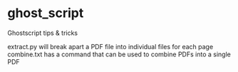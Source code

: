 # ghost_script
Ghostscript tips &amp; tricks

extract.py will break apart a PDF file into individual files for each page
combine.txt has a command that can be used to combine PDFs into a single PDF

